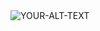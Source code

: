<picture>
 <source media="(prefers-color-scheme: dark)" srcset="https://img.freepik.com/vecteurs-premium/jeune-fille-debout-regardant-ville-cyberpunk-illustration-vectorielle_37402-1790.jpg">
 <source media="(prefers-color-scheme: light)" srcset="https://img.freepik.com/vecteurs-premium/jeune-fille-debout-regardant-ville-cyberpunk-illustration-vectorielle_37402-1790.jpg">
 <img alt="YOUR-ALT-TEXT" src="YOUR-DEFAULT-IMAGE">
</picture>
